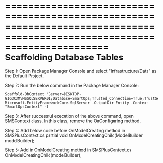 ﻿==========================================================================================================================
Scaffolding Database Tables
==========================================================================================================================

Step 1: 
	Open Package Manager Console and select "Infrastructure/Data" as the Default Project.

Step 2: 
	Run the below command in the Package Manager Console:

    Scaffold-DbContext "Server=DESKTOP-GIG3C3M\MSSQLSERVER01;Database=SmartOps;Trusted_Connection=True;TrustServerCertificate=True;" Microsoft.EntityFrameworkCore.SqlServer -OutputDir Entity -Context "SmartOpsContext" -f

Step 3: 
	After successful execution of the above command, open SMSContext class. In this class, remove the OnConfiguring method.

Step 4: Add below code before OnModelCreating method in SMSPlusContext.cs 
	partial void OnModelCreatingChild(ModelBuilder modelBuilder);

Step 5: Add in OnModelCreating method in SMSPlusContext.cs
	OnModelCreatingChild(modelBuilder);

